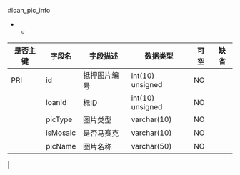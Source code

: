 #loan_pic_info
* -
 
|是否主键	|字段名	|字段描述	|数据类型	|可空	|缺省	|
| --------|-----|-----|-----|-----|-----|
|PRI|id|抵押图片编号|int(10) unsigned|NO||
||loanId|标ID|int(10) unsigned|NO||
||picType|图片类型|varchar(10)|NO||
||isMosaic|是否马赛克|varchar(10)|NO||
||picName|图片名称|varchar(50)|NO||
|
